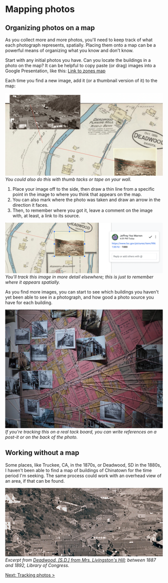 # Mapping photos

## Organizing photos on a map

As you collect more and more photos, you'll need to keep track of what each photograph represents, spatially. Placing them onto a map can be a powerful means of organizing what you know and don't know. 

Start with any initial photos you have. Can you locate the buildings in a photo on the map? It can be helpful to copy paste (or drag) images into a Google Presentation, like this: [Link to zones map]()

Each time you find a new image, add it (or a thumbnail version of it) to the map:

![map](images/mapping-photos-on-map.png)
_You could also do this with thumb tacks or tape on your wall._

1. Place your image off to the side, then draw a thin line from a specific point in the image to where you think that appears on the map.
2. You can also mark where the photo was taken and draw an arrow in the direction it faces.
3. Then, to remember where you got it, leave a comment on the image with, at least, a link to its source.

![map](images/mapping-comment.png)
_You'll track this image in more detail elsewhere; this is just to remember where it appears spatially._

As you find more images, you can start to see which buildings you haven't yet been able to see in a photograph, and how good a photo source you have for each building.

![map](images/mapping-tackboard.jpg)
_If you're tracking this on a real tack board, you can write references on a post-it or on the back of the photo._

## Working without a map

Some places, like Truckee, CA, in the 1870s, or Deadwood, SD in the 1880s, I haven't been able to find a map of buildings of Chinatown for the time period I'm seeking. The same process could work with an overhead view of an area, if that can be found.

![map](images/mapping-deadwood.jpg)
_Excerpt from [Deadwood, [S.D.] from Mrs. Livingston's Hill](https://www.loc.gov/pictures/item/99613869/); between 1887 and 1892, Library of Congress._

[Next: Tracking photos >](/research/tracking.md)
